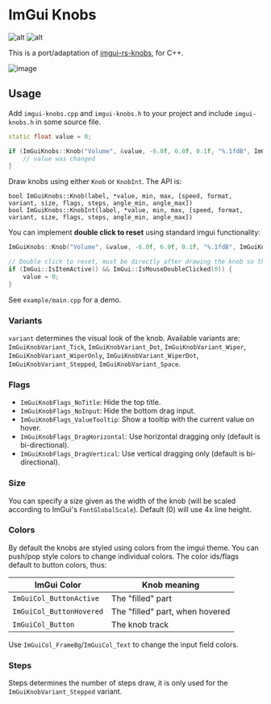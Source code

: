 # ImGui Knobs


![alt](https://github.com/dinau/cimgui-knobs/actions/workflows/windows.yml/badge.svg)
![alt](https://github.com/dinau/cimgui-knobs/actions/workflows/linux.yml/badge.svg) 

This is a port/adaptation of [imgui-rs-knobs](https://github.com/DGriffin91/imgui-rs-knobs), for C++.

![image](https://user-images.githubusercontent.com/956928/164050142-96a8dde4-7d2e-43e4-9afe-14ab48eac243.png)

## Usage
Add `imgui-knobs.cpp` and `imgui-knobs.h` to your project and include `imgui-knobs.h` in some source file.


```cpp
static float value = 0;

if (ImGuiKnobs::Knob("Volume", &value, -6.0f, 6.0f, 0.1f, "%.1fdB", ImGuiKnobVariant_Tick)) {
    // value was changed
}
```

Draw knobs using either `Knob` or `KnobInt`. The API is:

```
bool ImGuiKnobs::Knob(label, *value, min, max, [speed, format, variant, size, flags, steps, angle_min, angle_max])
bool ImGuiKnobs::KnobInt(label, *value, min, max, [speed, format, variant, size, flags, steps, angle_min, angle_max])
```

You can implement **double click to reset** using standard imgui functionality:

```cpp
ImGuiKnobs::Knob("Volume", &value, -6.0f, 6.0f, 0.1f, "%.1fdB", ImGuiKnobVariant_Tick);

// Double click to reset, must be directly after drawing the knob so the right imgui "item" is used
if (ImGui::IsItemActive() && ImGui::IsMouseDoubleClicked(0)) {
    value = 0;
}
```

See `example/main.cpp` for a demo.

### Variants
`variant` determines the visual look of the knob. Available variants are: `ImGuiKnobVariant_Tick`, `ImGuiKnobVariant_Dot`, `ImGuiKnobVariant_Wiper`, `ImGuiKnobVariant_WiperOnly`, `ImGuiKnobVariant_WiperDot`, `ImGuiKnobVariant_Stepped`, `ImGuiKnobVariant_Space`.

### Flags
 - `ImGuiKnobFlags_NoTitle`: Hide the top title.
 - `ImGuiKnobFlags_NoInput`: Hide the bottom drag input.
 - `ImGuiKnobFlags_ValueTooltip`: Show a tooltip with the current value on hover.
 - `ImGuiKnobFlags_DragHorizontal`: Use horizontal dragging only (default is bi-directional).
 - `ImGuiKnobFlags_DragVertical`: Use vertical dragging only (default is bi-directional).

### Size
You can specify a size given as the width of the knob (will be scaled according to ImGui's `FontGlobalScale`). Default (0) will use 4x line height.

### Colors
By default the knobs are styled using colors from the imgui theme. You can push/pop style colors to change individual colors. The color ids/flags default to button colors, thus:

| ImGui Color | Knob meaning |
|---|---|
| `ImGuiCol_ButtonActive` | The "filled" part |
| `ImGuiCol_ButtonHovered` | The "filled" part, when hovered |
| `ImGuiCol_Button` | The knob track |

Use `ImGuiCol_FrameBg`/`ImGuiCol_Text` to change the input field colors.

### Steps
Steps determines the number of steps draw, it is only used for the `ImGuiKnobVariant_Stepped` variant.
